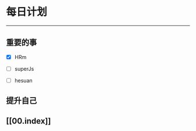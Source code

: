 
# 每日计划
---
## 重要的事

- [x]  HRm 
- [ ]  superJs
- [ ]  hesuan 



## 提升自己

  



## [[00.index]]










